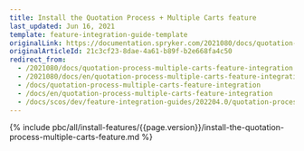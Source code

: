 ```yaml
---
title: Install the Quotation Process + Multiple Carts feature
last_updated: Jun 16, 2021
template: feature-integration-guide-template
originalLink: https://documentation.spryker.com/2021080/docs/quotation-process-multiple-carts-feature-integration
originalArticleId: 21c3cf23-8dae-4a61-b89f-b2e668fa4c50
redirect_from:
  - /2021080/docs/quotation-process-multiple-carts-feature-integration
  - /2021080/docs/en/quotation-process-multiple-carts-feature-integration
  - /docs/quotation-process-multiple-carts-feature-integration
  - /docs/en/quotation-process-multiple-carts-feature-integration
  - /docs/scos/dev/feature-integration-guides/202204.0/quotation-process-multiple-carts-feature-integration.html
---
```

{% include pbc/all/install-features/{{page.version}}/install-the-quotation-process-multiple-carts-feature.md %} <!-- To edit, see /_includes/pbc/all/install-features/202204.0/install-the-quotation-process-multiple-carts-feature.md -->
